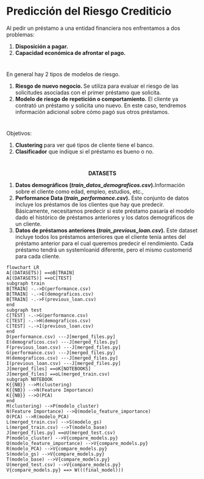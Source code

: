 # Predicción del Riesgo Crediticio

Al pedir un préstamo a una entidad financiera nos enfrentamos a dos problemas:
1. <strong>Disposición a pagar.</strong>
2. <strong>Capacidad económica de afrontar el pago.</strong>
#
En general hay 2 tipos de modelos de riesgo.
1. <strong>Riesgo de nuevo negocio. </strong>Se utiliza para evaluar el riesgo de las solicitudes asociadas con el primer préstamo que solicita.
2. <strong>Modelo de riesgo de repetición o comportamiento.</strong> El cliente ya contrató un préstamo y solicita uno nuevo. En este caso, tendremos información adicional sobre cómo pagó sus otros préstamos.
#
Objetivos:
1. <strong>Clustering </strong> para ver qué tipos de cliente tiene el banco.
2. <strong>Clasificador</strong> que indique si el préstamo es bueno o no.
#
<p align =center><strong>DATASETS</p></strong>

1. <strong>Datos demográficos (*train_datos_demograficos.csv*).</strong>Información sobre el cliente como edad, empleo, estudios, etc.,
2. <strong>Performance Data (*train_performance.csv*).</strong> Este conjunto de datos incluye los préstamos de los clientes que hay que predecir. Básicamente, necesitamos predecir si este préstamo pasaría el modelo dado el histórico de préstamos anteriores y los datos demográficos de un cliente.
3. <strong>Datos de préstamos anteriores (*train_previous_loan.csv*).</strong> Este dataset incluye todos los préstamos anteriores que el cliente tenía antes del préstamo anterior para el cual queremos predecir el rendimiento. Cada préstamo tendrá un systemloanid diferente, pero el mismo customerid para cada cliente.

```mermaid
flowchart LR
A[(DATASETS)] ==oB[TRAIN]
A[(DATASETS)] ==oC[TEST]
subgraph train
B[TRAIN] -.->D(performance.csv)
B[TRAIN] -.->E(demograficos.csv)
B[TRAIN] -.->F(previous_loan.csv)
end
subgraph test
C[TEST] -.->G(performance.csv)
C[TEST] -.->H(demograficos.csv)
C[TEST] -.->I(previous_loan.csv)
end
D(performance.csv) ---J[merged_files.py]
E(demograficos.csv) ---J[merged_files.py]
F(previous_loan.csv) ---J[merged_files.py]
G(performance.csv) ---J[merged_files.py]
H(demograficos.csv) ---J[merged_files.py]
I(previous_loan.csv) ---J[merged_files.py]
J[merged_files] ==oK[NOTEBOOKS]
J[merged_files] ==oL(merged_train.csv)
subgraph NOTEBOOK
K{{NB}} -->M(clustering)
K{{NB}} -->N(Feature Importance)
K{{NB}} -->O(PCA)
end
M(clustering) -->P(modelo_cluster)
N(Feature Importance) -->Q(modelo_feature_importance)
O(PCA) -->R(modelo_PCA)
L(merged_train.csv) -->S(modelo_gs)
L(merged_train.csv) -->T(modelo_base)
J[merged_files.py] ==oU(merged_test.csv)
P(modelo_cluster) -->V{compare_models.py}
Q(modelo_feature_importance) -->V{compare_models.py}
R(modelo_PCA) -->V{compare_models.py}
S(modelo_gs) -->V{compare_models.py}
T(modelo_base) -->V{compare_models.py}
U(merged_test.csv) -->V{compare_models.py}
V{compare_models.py} ==> W(((final_model)))
```